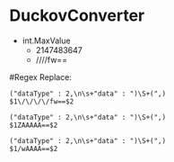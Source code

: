 # DuckovConverter

- int.MaxValue
  - 2147483647
  - ////fw==

#Regex Replace:

```
("dataType" : 2,\n\s+"data" : ")\S+(",)
$1\/\/\/\/fw==$2
```

```
("dataType" : 2,\n\s+"data" : ")\S+(",)
$1ZAAAAA==$2
```

```
("dataType" : 2,\n\s+"data" : ")\S+(",)
$1/wAAAA==$2
```